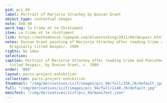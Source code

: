 ```yaml
---
pid: pci_94
label: Portrait of Marjorie Strachey by Duncan Grant
object_type: contextual-images
note: 448-49
word_tag: le Crime et le Ch√¢timent
item: Le Crime et le ch√¢timent
link: https://mathomhouse.typepad.com/bluestocking/2011/04/despair.html
notes: Duncan Grant painting of Marjorie Strachey after reading Crime and Punishment.
  Originally titled Despair. 1909
rights: No idea
selection: 
caption: Portrait of Marjorie Strachey after reading Crime and Punishment, originally
  titled Despair, by Duncan Grant, c. 1909
order: '093'
layout: paris-project-exhibition
collection: paris-project-exhibition
thumbnail: "/img/derivatives/iiif/images/pci_94/full/250,/0/default.jpg"
full: "/img/derivatives/iiif/images/pci_94/full/1140,/0/default.jpg"
manifest: "/img/derivatives/iiif/pci_94/manifest.json"
---
```

